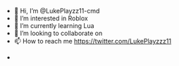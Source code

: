 - 👋 Hi, I’m @LukePlayzz11-cmd
- 👀 I’m interested in Roblox
- 🌱 I’m currently learning Lua
- 💞️ I’m looking to collaborate on 
- 📫 How to reach me https://twitter.com/LukePlayzzz11

<!---
LukePlayzz11-cmd/LukePlayzz11-cmd is a ✨ special ✨ repository because its `README.md` (this file) appears on your GitHub profile.
You can click the Preview link to take a look at your changes.
--->
+
